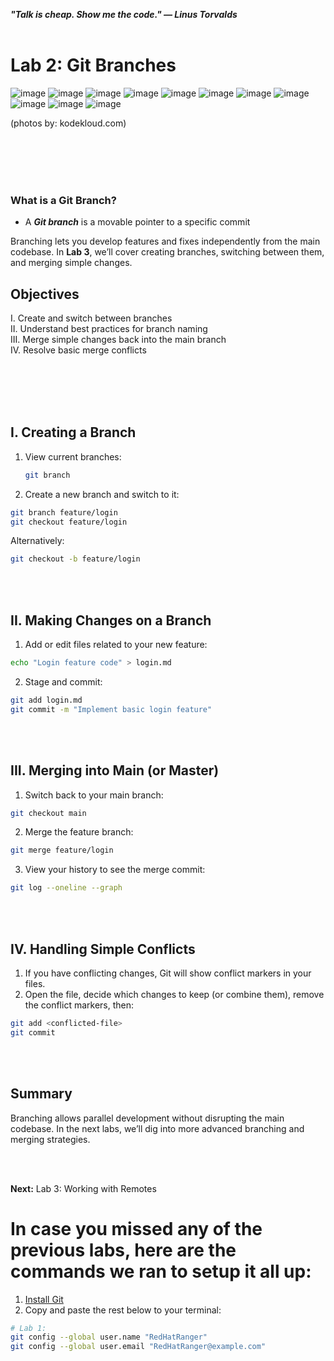 ***"Talk is cheap. Show me the code." — Linus Torvalds***
<br><br>


# Lab 2: Git Branches
![image](https://github.com/user-attachments/assets/5e5c7023-217e-4c5c-812a-ff06092eefdc) ![image](https://github.com/user-attachments/assets/74f1d8d4-f126-4c48-ad65-a6b557cb9b00) ![image](https://github.com/user-attachments/assets/e8eb3868-d91f-48b6-84dc-2c0d86694390) ![image](https://github.com/user-attachments/assets/13124f19-b9fa-4330-a545-7869ae9f43fb) ![image](https://github.com/user-attachments/assets/15409879-112b-4aa3-916e-9ec9357f7ecb) ![image](https://github.com/user-attachments/assets/fca6afe7-a819-4980-a4eb-53d8d022ac1b) ![image](https://github.com/user-attachments/assets/9e7ffaf2-1372-4d69-9016-472b09d2a426) ![image](https://github.com/user-attachments/assets/1042e3c6-cbf2-47ce-a627-9977eea6939a) ![image](https://github.com/user-attachments/assets/687bfd05-3178-4e36-9c93-7379bcf5e6e6) ![image](https://github.com/user-attachments/assets/eca726ae-f05d-478e-8d96-87d9a81e1a0e) ![image](https://github.com/user-attachments/assets/0dabc748-1923-4220-bea0-66492e1ea28e)

(photos by: kodekloud.com)

<br><br><br><br>
### What is a Git Branch?
- A ***Git branch*** is a movable pointer to a specific commit




Branching lets you develop features and fixes independently from the main codebase. In **Lab 3**, we’ll cover creating branches, switching between them, and merging simple changes.


## Objectives

  I. Create and switch between branches \
 II. Understand best practices for branch naming \
III. Merge simple changes back into the main branch \
 IV. Resolve basic merge conflicts

<br><br><br><br>

## I. Creating a Branch

1. View current branches:
   ```bash
   git branch
   ```

2. Create a new branch and switch to it:
```bash
git branch feature/login
git checkout feature/login
```
Alternatively:
```bash
git checkout -b feature/login
```

<br><br>

## II. Making Changes on a Branch
1. Add or edit files related to your new feature:
```bash
echo "Login feature code" > login.md
```

2. Stage and commit:
```bash
git add login.md
git commit -m "Implement basic login feature"
```

<br><br>

## III. Merging into Main (or Master)
1. Switch back to your main branch:
```bash
git checkout main
```

2. Merge the feature branch:
```bash
git merge feature/login
```

3. View your history to see the merge commit:
```bash
git log --oneline --graph
```

<br><br>

## IV. Handling Simple Conflicts
1. If you have conflicting changes, Git will show conflict markers in your files.
2. Open the file, decide which changes to keep (or combine them), remove the conflict markers, then:
```bash
git add <conflicted-file>
git commit
```

<br><br>

## Summary
Branching allows parallel development without disrupting the main codebase. In the next labs, we’ll dig into more advanced branching and merging strategies.

<br><br>

**Next:** Lab 3: Working with Remotes


# In case you missed any of the previous labs, here are the commands we ran to setup it all up:
1. [Install Git](https://github.com/RedHatRanger/Git101/blob/main/labs/01_git_setup_and_basic_workflows.md#i-install-git)
2. Copy and paste the rest below to your terminal:

```bash
# Lab 1:
git config --global user.name "RedHatRanger"
git config --global user.email "RedHatRanger@example.com"

```
